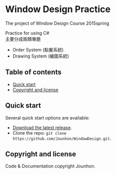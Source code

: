 # Window Design Practice
The project of Window Design Course 2015spring   

Practice for using C#  
主要分成兩類專題
* Order System (點餐系統)
* Drawing System (繪圖系統)


## Table of contents

* [Quick start](#quick-start)
* [Copyright and license](#copyright-and-license)


## Quick start

Several quick start options are available:

* [Download the latest release](https://github.com/Jounhon/WindowDesign/archive/master.zip).
* Clone the repo: `git clone https://github.com/Jounhon/WindowDesign.git`.

## Copyright and license
Code & Documentation copyright Jounhon.